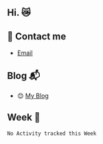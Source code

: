 
## Hi. :crying_cat_face:
## :email: Contact me  
- [Email](mailto:wangdabao@js.org)
## Blog :mailbox_with_mail:
 - :blush: [My Blog](https://wangdabao.js.cool)
## Week :tada:
<!--START_SECTION:waka-->
```text
No Activity tracked this Week
```
<!--END_SECTION:waka-->


